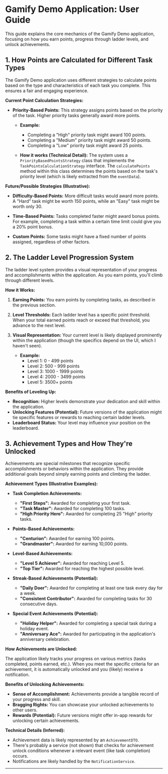 # Gamify Demo Application: User Guide

This guide explains the core mechanics of the Gamify Demo application, focusing on how you earn points, progress through ladder levels, and unlock achievements.

## 1. How Points are Calculated for Different Task Types

The Gamify Demo application uses different strategies to calculate points based on the type and characteristics of each task you complete. This ensures a fair and engaging experience.

**Current Point Calculation Strategies:**

*   **Priority-Based Points:** This strategy assigns points based on the priority of the task. Higher priority tasks generally award more points.

    *   **Example:**
        *   Completing a "High" priority task might award 100 points.
        *   Completing a "Medium" priority task might award 50 points.
        *   Completing a "Low" priority task might award 25 points.

    *   **How it works (Technical Detail):** The system uses a `PriorityBasedPointsStrategy` class that implements the `TaskPointsCalculationStrategy` interface.  The `calculatePoints` method within this class determines the points based on the task's priority level (which is likely extracted from the `eventData`).

**Future/Possible Strategies (Illustrative):**

*   **Difficulty-Based Points:**  More difficult tasks would award more points.  A "Hard" task might be worth 150 points, while an "Easy" task might be worth only 30.

*   **Time-Based Points:**  Tasks completed faster might award bonus points.  For example, completing a task within a certain time limit could give you a 20% point bonus.

*   **Custom Points:** Some tasks might have a fixed number of points assigned, regardless of other factors.

## 2. The Ladder Level Progression System

The ladder level system provides a visual representation of your progress and accomplishments within the application. As you earn points, you'll climb through different levels.

**How it Works:**

1.  **Earning Points:** You earn points by completing tasks, as described in the previous section.

2.  **Level Thresholds:** Each ladder level has a specific point threshold. When your total earned points reach or exceed that threshold, you advance to the next level.

3.  **Visual Representation:** Your current level is likely displayed prominently within the application (though the specifics depend on the UI, which I haven't seen).

    *   **Example:**
        *   Level 1: 0 - 499 points
        *   Level 2: 500 - 999 points
        *   Level 3: 1000 - 1999 points
        *   Level 4: 2000 - 3499 points
        *   Level 5: 3500+ points

**Benefits of Leveling Up:**

*   **Recognition:**  Higher levels demonstrate your dedication and skill within the application.
*   **Unlocking Features (Potential):**  Future versions of the application might tie specific features or rewards to reaching certain ladder levels.
*   **Leaderboard Status:** Your level may influence your position on the leaderboard.

## 3. Achievement Types and How They're Unlocked

Achievements are special milestones that recognize specific accomplishments or behaviors within the application. They provide additional goals beyond simply earning points and climbing the ladder.

**Achievement Types (Illustrative Examples):**

*   **Task Completion Achievements:**
    *   **"First Steps":** Awarded for completing your first task.
    *   **"Task Master":** Awarded for completing 100 tasks.
    *   **"High Priority Hero":** Awarded for completing 25 "High" priority tasks.

*   **Points-Based Achievements:**
    *   **"Centurion":** Awarded for earning 100 points.
    *   **"Grandmaster":** Awarded for earning 10,000 points.

*   **Level-Based Achievements:**
    *   **"Level 5 Achiever":** Awarded for reaching Level 5.
    *   **"Top Tier":** Awarded for reaching the highest possible level.

*   **Streak-Based Achievements (Potential):**
    *   **"Daily Doer":** Awarded for completing at least one task every day for a week.
    *   **"Consistent Contributor":** Awarded for completing tasks for 30 consecutive days.

*   **Special Event Achievements (Potential):**
    *   **"Holiday Helper":** Awarded for completing a special task during a holiday event.
    *   **"Anniversary Ace":** Awarded for participating in the application's anniversary celebration.

**How Achievements are Unlocked:**

The application likely tracks your progress on various metrics (tasks completed, points earned, etc.). When you meet the specific criteria for an achievement, it is automatically unlocked and you (likely) receive a notification.

**Benefits of Unlocking Achievements:**

*   **Sense of Accomplishment:** Achievements provide a tangible record of your progress and skill.
*   **Bragging Rights:** You can showcase your unlocked achievements to other users.
*   **Rewards (Potential):** Future versions might offer in-app rewards for unlocking certain achievements.

**Technical Details (Inferred):**

*   Achievement data is likely represented by an `AchievementDTO`.
*   There's probably a service (not shown) that checks for achievement unlock conditions whenever a relevant event (like task completion) occurs.
*   Notifications are likely handled by the `NotificationService`.

---
